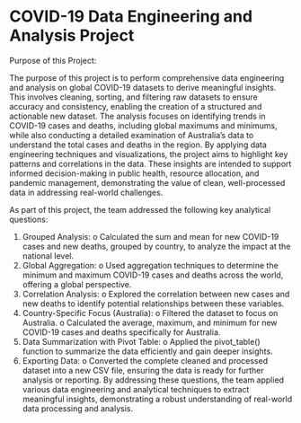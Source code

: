 # COVID-19 Data Engineering and Analysis Project
Purpose of this Project:

The purpose of this project is to perform comprehensive data engineering and analysis on global COVID-19 datasets to derive meaningful insights. This involves cleaning, sorting, and filtering raw datasets to ensure accuracy and consistency, enabling the creation of a structured and actionable new dataset. The analysis focuses on identifying trends in COVID-19 cases and deaths, including global maximums and minimums, while also conducting a detailed examination of Australia’s data to understand the total cases and deaths in the region.
By applying data engineering techniques and visualizations, the project aims to highlight key patterns and correlations in the data. These insights are intended to support informed decision-making in public health, resource allocation, and pandemic management, demonstrating the value of clean, well-processed data in addressing real-world challenges.

As part of this project, the team addressed the following key analytical questions:
1.    Grouped Analysis:
o    Calculated the sum and mean for new COVID-19 cases and new deaths, grouped by country, to analyze the impact at the national level.
2.    Global Aggregation:
o    Used aggregation techniques to determine the minimum and maximum COVID-19 cases and deaths across the world, offering a global perspective.
3.    Correlation Analysis:
o    Explored the correlation between new cases and new deaths to identify potential relationships between these variables.
4.    Country-Specific Focus (Australia):
o    Filtered the dataset to focus on Australia.
o    Calculated the average, maximum, and minimum for new COVID-19 cases and deaths specifically for Australia.
5.    Data Summarization with Pivot Table:
o    Applied the pivot_table() function to summarize the data efficiently and gain deeper insights.
6.    Exporting Data:
o    Converted the complete cleaned and processed dataset into a new CSV file, ensuring the data is ready for further analysis or reporting.
By addressing these questions, the team applied various data engineering and analytical techniques to extract meaningful insights, demonstrating a robust understanding of real-world data processing and analysis.
